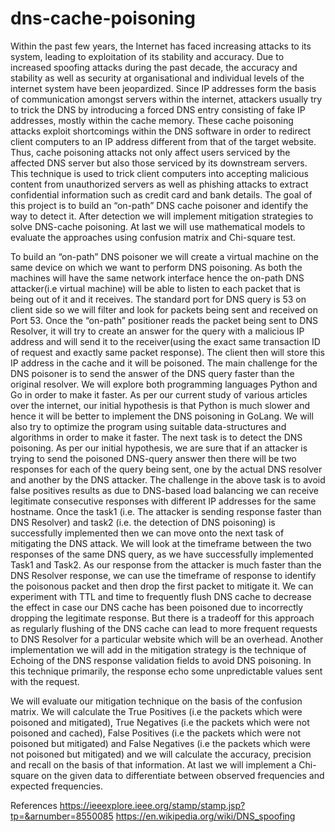 # dns-cache-poisoning

Within the past few years, the Internet has faced increasing attacks to its system, leading to exploitation of its stability and accuracy. Due to increased spoofing attacks during the past decade, the accuracy and stability as well as security at organisational and individual levels of the internet system have been jeopardized. Since IP addresses form the basis of communication amongst servers within the internet, attackers usually try to trick the DNS by introducing a forced DNS entry consisting of fake IP addresses, mostly within the cache memory. These cache poisoning attacks exploit shortcomings within the DNS software in order to redirect client computers to an IP address different from that of the target website. Thus, cache poisoning attacks not only affect users serviced by the affected DNS server but also those serviced by its downstream servers. This technique is used to trick client computers into accepting malicious content from unauthorized servers as well as phishing attacks to extract confidential information such as credit card and bank details. The goal of this project is to build an “on-path”  DNS cache poisoner and identify the way to detect it. After detection we will implement mitigation strategies to solve DNS-cache poisoning. At last we will use mathematical models to evaluate the approaches using confusion matrix and Chi-square test.

To build an “on-path” DNS poisoner we will create a virtual machine on the same device on which we want to perform DNS poisoning. As both the machines will have the same network interface hence the on-path DNS attacker(i.e virtual machine) will be able to listen to each packet that is being out of it and it receives. The standard port for DNS query is 53 on client side so we will filter and look for packets being sent and received on Port 53. Once the “on-path” positioner reads the packet being sent to DNS Resolver, it will try to create an answer for the query with a malicious IP address and will send it to the receiver(using the exact same transaction ID of request and exactly same packet response). The client then will store this IP address in the cache and it will be poisoned. The main challenge for the DNS poisoner is to send the answer of the DNS query faster than the original resolver. We will explore both programming languages Python and Go in order to make it faster. As per our current study of various articles over the internet,  our initial hypothesis is that Python is much slower and hence it will be better to implement the DNS poisoning in GoLang. We will also try to optimize the program using suitable data-structures and algorithms in order to make it faster. The next task is to detect the DNS poisoning. As per our initial hypothesis, we are sure that if an attacker is trying to send the poisoned DNS-query answer then there will be two responses for each of the query being sent, one by the actual DNS resolver and another by the DNS attacker. The challenge in the above task is to avoid false positives results as due to DNS-based load balancing we can receive legitimate consecutive responses with different IP addresses for the same hostname. Once the task1 (i.e. The attacker is sending response faster than DNS Resolver) and task2 (i.e. the detection of DNS poisoning) is successfully implemented then we can move onto the next task of mitigating the DNS attack. We will look at the timeframe between the two responses of the same DNS query, as we have successfully implemented Task1 and Task2. As our response from the attacker is much faster than the DNS Resolver response, we can use the timeframe of response to identify the poisonous packet and then drop the first packet to mitigate it. We can experiment with TTL and time to frequently flush DNS cache to decrease the effect in case our DNS cache has been poisoned due to incorrectly dropping the legitimate response. But there is a tradeoff for this approach as regularly  flushing of the DNS cache can lead to more frequent requests to  DNS Resolver for a particular website which will be an overhead. Another implementation we will add in the mitigation strategy is  the technique of Echoing of the DNS response validation fields to avoid DNS poisoning. In this technique primarily, the response echo some unpredictable values sent with the request.


We will evaluate our mitigation technique on the basis of the confusion matrix. We will calculate the True Positives (i.e the packets which were poisoned and mitigated), True Negatives (i.e the packets which were not  poisoned and cached), False Positives (i.e the packets which were not  poisoned but mitigated) and False Negatives (i.e the packets which were not  poisoned but mitigated)  and we will calculate the accuracy, precision and recall on the basis of that information. At last we will implement a Chi-square on the given data to differentiate between observed frequencies and expected frequencies.

References
https://ieeexplore.ieee.org/stamp/stamp.jsp?tp=&arnumber=8550085
https://en.wikipedia.org/wiki/DNS_spoofing

